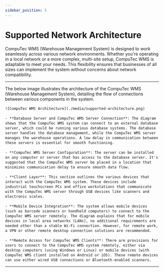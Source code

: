 ```yaml
---
sidebar_position: 5
---
```


# Supported Network Architecture

CompuTec WMS (Warehouse Management System) is designed to work seamlessly across various network environments. Whether you're operating in a local network or a more complex, multi-site setup, CompuTec WMS is adaptable to meet your needs. This flexibility ensures that businesses of all sizes can implement the system without concerns about network compatibility.

---

The below image illustrates the architecture of the CompuTec WMS (Warehouse Management System), detailing the flow of connections between various components in the system.

    ![CompuTec WMS Architecture](./media/supported-architecture.png)

    - **Database Server and CompuTec WMS Server Connection**: The diagram shows that the CompuTec WMS system can connect to an external database server, which could be running various database systems. The database server handles the database management, while the CompuTec WMS server manages the warehouse operations. A low delay in communication between these servers is essential for smooth functioning.

    - **CompuTec WMS Server Configuration**: The server can be installed on any computer or server that has access to the database server. It's suggested that the CompuTec WMS server be placed in a location that minimizes communication delay to ensure smooth data flow.

    - **Client Layer**: This section outlines the various devices that interact with the CompuTec WMS system. These devices include industrial touchscreen PCs and office workstations that communicate with the CompuTec WMS server through USB devices like scanners and electronic scales.

    - **Mobile Device Integration**: The system allows mobile devices (such as barcode scanners or handheld computers) to connect to the CompuTec WMS server remotely. The diagram explains that for mobile devices in local area networks (LANs), no additional requirements are needed other than a stable Wi-Fi connection. However, for remote work, a VPN or other remote desktop connection solutions are recommended.

    - **Remote Access for CompuTec WMS Clients**: There are provisions for users to connect to the CompuTec WMS system remotely, either via desktop computers (using Windows or Linux) or mobile devices (with CompuTec WMS client installed on Android or iOS). These remote devices can use either wired USB connections or Bluetooth-enabled scanners.

---
